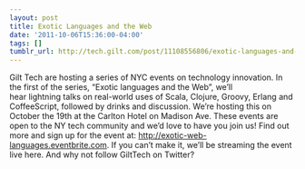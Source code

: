 ```yaml
---
layout: post
title: Exotic Languages and the Web
date: '2011-10-06T15:36:00-04:00'
tags: []
tumblr_url: http://tech.gilt.com/post/11108556806/exotic-languages-and-the-web
---
```

Gilt Tech are hosting a series of NYC events on technology innovation.
In the first of the series, “Exotic languages and the Web”, we’ll hear lightning talks on real-world uses of Scala, Clojure, Groovy, Erlang and CoffeeScript, followed by drinks and discussion.
We’re hosting this on October the 19th at the Carlton Hotel on Madison Ave. 
These events are open to the NY tech community and we’d love to have you join us! Find out more and sign up for the event at: http://exotic-web-languages.eventbrite.com. If you can’t make it, we’ll be streaming the event live here.
And why not follow GiltTech on Twitter?
